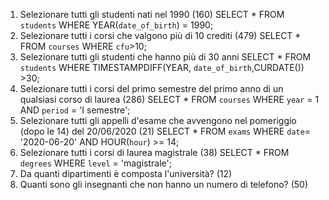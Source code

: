 1. Selezionare tutti gli studenti nati nel 1990 (160)
   SELECT \* FROM `students` WHERE YEAR(`date_of_birth`) = 1990;
2. Selezionare tutti i corsi che valgono più di 10 crediti (479)
   SELECT \* FROM `courses` WHERE `cfu`>10;
3. Selezionare tutti gli studenti che hanno più di 30 anni
   SELECT \* FROM `students` WHERE TIMESTAMPDIFF(YEAR, `date_of_birth`,CURDATE()) >30;
4. Selezionare tutti i corsi del primo semestre del primo anno di un qualsiasi corso di
   laurea (286)
   SELECT \* FROM `courses` WHERE `year` = 1 AND `period` = 'I semestre';
5. Selezionare tutti gli appelli d'esame che avvengono nel pomeriggio (dopo le 14) del
   20/06/2020 (21)
   SELECT \* FROM `exams` WHERE `date`= '2020-06-20' AND HOUR(`hour`) >= 14;
6. Selezionare tutti i corsi di laurea magistrale (38)
   SELECT \* FROM `degrees` WHERE `level` = 'magistrale';
7. Da quanti dipartimenti è composta l'università? (12)
8. Quanti sono gli insegnanti che non hanno un numero di telefono? (50)
